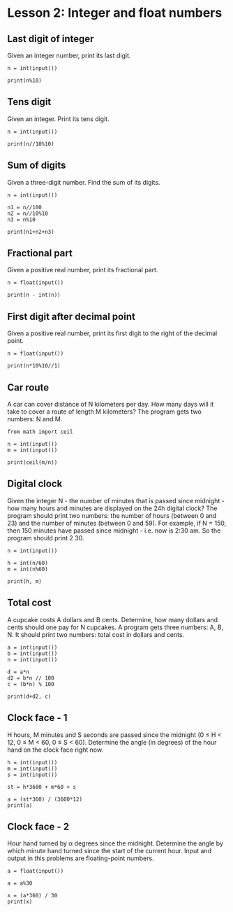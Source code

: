 # Lesson 2: Integer and float numbers

## Last digit of integer
Given an integer number, print its last digit.
```
n = int(input())

print(n%10)
```

## Tens digit
Given an integer. Print its tens digit.
```
n = int(input())

print(n//10%10)
```

## Sum of digits
Given a three-digit number. Find the sum of its digits.
```
n = int(input())

n1 = n//100
n2 = n//10%10
n3 = n%10

print(n1+n2+n3)
```

## Fractional part
Given a positive real number, print its fractional part.
```
n = float(input())

print(n - int(n))
```

## First digit after decimal point
Given a positive real number, print its first digit to the right of the decimal point.
```
n = float(input())

print(n*10%10//1)
```

## Car route
A car can cover distance of N kilometers per day. How many days will it take to cover a route of length M kilometers? The program gets two numbers: N and M.
```
from math import ceil

n = int(input())
m = int(input())

print(ceil(m/n))
```

## Digital clock
Given the integer N - the number of minutes that is passed since midnight - how many hours and minutes are displayed on the 24h digital clock?
The program should print two numbers: the number of hours (between 0 and 23) and the number of minutes (between 0 and 59).
For example, if N = 150, then 150 minutes have passed since midnight - i.e. now is 2:30 am. So the program should print 2 30.
```
n = int(input())

h = int(n/60)
m = int(n%60)

print(h, m)
```

## Total cost
A cupcake costs A dollars and B cents. Determine, how many dollars and cents should one pay for N cupcakes. A program gets three numbers: A, B, N. It should print two numbers: total cost in dollars and cents.
```
a = int(input())
b = int(input())
n = int(input())

d = a*n
d2 = b*n // 100
c = (b*n) % 100

print(d+d2, c)
```

## Clock face - 1
H hours, M minutes and S seconds are passed since the midnight (0 ≤ H < 12, 0 ≤ M < 60, 0 ≤ S < 60). Determine the angle (in degrees) of the hour hand on the clock face right now.
```
h = int(input())
m = int(input())
s = int(input())

st = h*3600 + m*60 + s

a = (st*360) / (3600*12)
print(a)
```

## Clock face - 2
Hour hand turned by α degrees since the midnight. Determine the angle by which minute hand turned since the start of the current hour. Input and output in this problems are floating-point numbers.
```
a = float(input())

a = a%30

x = (a*360) / 30
print(x)
```
